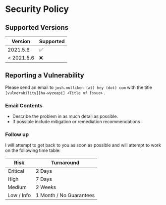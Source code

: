 # Security Policy

## Supported Versions

| Version   | Supported          |
| --------- | ------------------ |
| 2021.5.6  | :white_check_mark: |
| < 2021.5.6| :x:                |

## Reporting a Vulnerability

Please send an email to `josh.mulliken (at) hey (dot) com` with the title `[vulnerability][ha-wyzeapi] <Title of Issue>`
.

### Email Contents

* Describe the problem in as much detail as possible.
* If possible include mitigation or remediation recommendations

### Follow up

I will attempt to get back to you as soon as possible and will attempt to work on the following time table:

| Risk       | Turnaround              |
| ---------- | ----------------------- |
| Critical   | 2 Days                  |
| High       | 7 Days                  |
| Medium     | 2 Weeks                 |
| Low / Info | 1 Month / No Guarantees |
